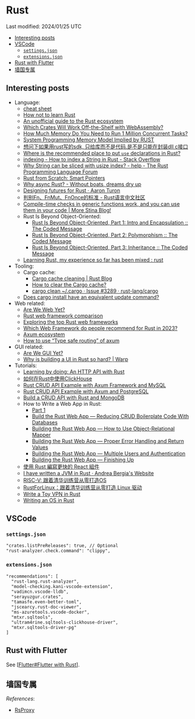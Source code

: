 # Rust

Last modified: 2024/01/25 UTC

- [Interesting posts](#interesting-posts)
- [VSCode](#vscode)
  - [`settings.json`](#settingsjson)
  - [`extensions.json`](#extensionsjson)
- [Rust with Flutter](#rust-with-flutter)
- [墙国专属](#墙国专属)

## Interesting posts

- Language:
  - [cheat sheet](https://cheats.rs/)
  - [How not to learn Rust](https://dystroy.org/blog/how-not-to-learn-rust/)
  - [An unofficial guide to the Rust ecosystem](https://blessed.rs/crates)
  - [Which Crates Will Work Off-the-Shelf with WebAssembly?](https://rustwasm.github.io/docs/book/reference/which-crates-work-with-wasm.html)
  - [How Much Memory Do You Need to Run 1 Million Concurrent Tasks?](https://pkolaczk.github.io/memory-consumption-of-async/)
  - [System Programming Memory Model Implied by RUST](https://t4wydfkrrq.feishu.cn/docx/doxcnM3juNBUJfxGcIWOfJRLk5g)
  - [想问下如果用rust写的sdk, 只给库而不是代码.是不是只能在封装dll c接口](https://rustcc.cn/article?id=62bbfc2f-230d-4abc-ad94-8390a8487520)
  - [Where is the recommended place to put `use` declarations in Rust?](https://stackoverflow.com/questions/45618552/where-is-the-recommended-place-to-put-use-declarations-in-rust)
  - [indexing - How to index a String in Rust - Stack Overflow](https://stackoverflow.com/questions/24542115/how-to-index-a-string-in-rust)
  - [Why String can be sliced with usize index? - help - The Rust Programming Language Forum](https://users.rust-lang.org/t/why-string-can-be-sliced-with-usize-index/71437)
  - [Rust from Scratch: Smart Pointers](https://medium.com/@zainalpour_79971/rust-from-scratch-smart-pointers-2951b7725760)
  - [Why async Rust? - Without boats, dreams dry up](https://without.boats/blog/why-async-rust/)
  - [Designing futures for Rust · Aaron Turon](http://aturon.github.io/blog/2016/09/07/futures-design/)
  - [判别Fn、FnMut、FnOnce的标准 - Rust语言中文社区](https://rustcc.cn/article?id=8b6c5e63-c1e0-4110-8ae8-a3ce1d3e03b9)
  - [Compile-time checks in generic functions work, and you can use them in your code \| More Stina Blog!](https://morestina.net/blog/1940/compile-time-checks-in-generic-functions-work-and-you-can-use-them-in-your-code)
  - Rust Is Beyond Object-Oriented:
    - [Rust Is Beyond Object-Oriented, Part 1: Intro and Encapsulation :: The Coded Message](https://www.thecodedmessage.com/posts/oop-1-encapsulation/)
    - [Rust Is Beyond Object-Oriented, Part 2: Polymorphism :: The Coded Message](https://www.thecodedmessage.com/posts/oop-2-polymorphism/)
    - [Rust Is Beyond Object-Oriented, Part 3: Inheritance :: The Coded Message](https://www.thecodedmessage.com/posts/oop-3-inheritance/)
  - [Learning Rust, my experience so far has been mixed : rust](https://www.reddit.com/r/rust/comments/18i8y39/learning_rust_my_experience_so_far_has_been_mixed/)
- Tooling:
  - Cargo cache:
    - [Cargo cache cleaning \| Rust Blog](https://blog.rust-lang.org/2023/12/11/cargo-cache-cleaning.html)
    - [How to clear the Cargo cache?](https://stackoverflow.com/questions/25072930/how-to-clear-the-cargo-cache)
    - [cargo clean ~/.cargo · Issue #3289 · rust-lang/cargo](https://github.com/rust-lang/cargo/issues/3289)
  - [Does cargo install have an equivalent update command?](https://stackoverflow.com/questions/34484361/does-cargo-install-have-an-equivalent-update-command)
- Web related:
  - [Are We Web Yet?](https://github.com/rust-lang/arewewebyet)
  - [Rust web framework comparison](https://github.com/flosse/rust-web-framework-comparison)
  - [Exploring the top Rust web frameworks](https://blog.logrocket.com/top-rust-web-frameworks/)
  - [Which Web Framework do people recommend for Rust in 2023?](https://www.reddit.com/r/rust/comments/12jhxi2/which_web_framework_do_people_recommend_for_rust/)
  - [Axum ecosystem](https://github.com/tokio-rs/axum/blob/main/ECOSYSTEM.md)
  - [How to use “Type safe routing” of axum](https://mixi-developers.mixi.co.jp/how-to-use-type-safe-routing-of-axum-c06c1b1b1ab)
- GUI related:
  - [Are We GUI Yet?](https://github.com/areweguiyet/areweguiyet)
  - [Why is building a UI in Rust so hard? \| Warp](https://www.warp.dev/blog/why-is-building-a-ui-in-rust-so-hard)
- Tutorials:
  - [Learning by doing: An HTTP API with Rust](https://blog.frankel.ch/http-api-rust/)
  - [如何在Rust中使用ClickHouse](https://cloud.tencent.com/developer/article/1814306)
  - [Rust CRUD API Example with Axum Framework and MySQL](https://codevoweb.com/rust-crud-api-example-with-axum-framework-and-mysql/)
  - [Rust CRUD API Example with Axum and PostgreSQL](https://codevoweb.com/rust-crud-api-example-with-axum-and-postgresql/)
  - [Build a CRUD API with Rust and MongoDB](https://codevoweb.com/build-a-crud-api-with-rust-and-mongodb/)
  - How to Write a Web App in Rust:
    - [Part 1](https://betterprogramming.pub/how-to-write-a-web-app-in-rust-part-1-3047156660a7)
    - [Build the Rust Web App — Reducing CRUD Boilerplate Code With Databases](https://betterprogramming.pub/how-to-write-a-web-app-in-rust-part-2-2da195369fc1)
    - [Building the Rust Web App — How to Use Object-Relational Mapper](https://betterprogramming.pub/building-the-rust-web-app-how-to-use-object-relational-mapper-3af2084555b6)
    - [Building the Rust Web App — Proper Error Handling and Return Values](https://betterprogramming.pub/building-the-rust-web-app-proper-error-handling-and-return-values-723f1f07f8cd)
    - [Building the Rust Web App — Multiple Users and Authentication](https://betterprogramming.pub/building-the-rust-web-app-multiple-users-and-authentication-5ca5988ddfe4)
    - [Building the Rust Web App — Finishing Up](https://medium.com/better-programming/building-the-rust-web-app-finishing-up-1624c9b82f80)
  - [使用 Rust 編寫更快的 React 組件](https://www.readfog.com/a/1653827465241530368)
  - [I have written a JVM in Rust · Andrea Bergia's Website](https://andreabergia.com/blog/2023/07/i-have-written-a-jvm-in-rust/)
  - [RISC-V: 跟着清华训练营从零打造OS](https://mp.weixin.qq.com/mp/appmsgalbum?action=getalbum&__biz=Mzg4Nzk4MTY3Nw==&scene=2&album_id=3162993568748208133)
  - [RustForLinux：跟着清华训练营从零打造 Linux 驱动](https://mp.weixin.qq.com/mp/appmsgalbum?__biz=Mzg4Nzk4MTY3Nw==&action=getalbum&album_id=3183255184072835074)
  - [Write a Toy VPN in Rust](https://write.yiransheng.com/vpn)
  - [Writing an OS in Rust](https://os.phil-opp.com/)

## VSCode

### `settings.json`

```jsonc
"crates.listPreReleases": true, // Optional
"rust-analyzer.check.command": "clippy",
```

### `extensions.json`

```jsonc
"recommendations": [
  "rust-lang.rust-analyzer",
  "model-checking.kani-vscode-extension",
  "vadimcn.vscode-lldb",
  "serayuzgur.crates",
  "tamasfe.even-better-toml",
  "jscearcy.rust-doc-viewer",
  "ms-azuretools.vscode-docker",
  "mtxr.sqltools",
  "ultram4rine.sqltools-clickhouse-driver",
  "mtxr.sqltools-driver-pg"
]
```

## Rust with Flutter

See [[Flutter#Flutter with Rust]].

## 墙国专属

*References*:

- [RsProxy](https://rsproxy.cn/)

[//begin]: # "Autogenerated link references for markdown compatibility"
[Flutter#Flutter with Rust]: Flutter.md "Flutter"
[//end]: # "Autogenerated link references"
